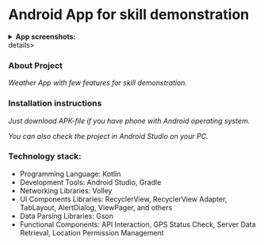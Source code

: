# Android App for skill demonstration

<details><summary><b>App screenshots:</b></summary>
![photo_2024-01-08_16-24-13](https://github.com/Ib1za94/weatherapp/assets/132717217/98621a1f-f453-4b83-b1e7-6c003868f5ab)
![photo_2024-01-08_16-24-17](https://github.com/Ib1za94/weatherapp/assets/132717217/ca77b767-4bf7-4612-bfa8-994b5a4a9e12)</details>details>

### About Project
<em>Weather App with few features for skill demonstration.</em>

### Installation instructions
<em>Just download APK-file if you have phone with Android operating system.</em>
<p><em>You can also check the project in Android Studio on your PC.</em></p>

### Technology stack:

<ul>
  <li>Programming Language: Kotlin</li>
  <li>Development Tools: Android Studio, Gradle</li>
  <li>Networking Libraries: Volley</li>
  <li>UI Components Libraries: RecyclerView, RecyclerView Adapter, TabLayout, AlertDialog, ViewPager, and others</li>
  <li>Data Parsing Libraries: Gson</li>
  <li>Functional Components: API Interaction, GPS Status Check, Server Data Retrieval, Location Permission Management</li>
</ul>
